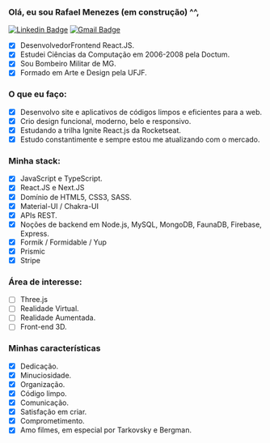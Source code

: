 ### Olá, eu sou Rafael Menezes (em construção) ^^,
[![Linkedin Badge](https://img.shields.io/badge/-Rafae1Menezes-blue?style=social&logo=Linkedin&logoColor=blue&link=https://www.linkedin.com/in/rafae1menezes/)](https://www.linkedin.com/in/rafae1menezes/)  [![Gmail Badge](https://img.shields.io/badge/-menezes.inbox-c14438?style=social&logo=Gmail&logoColor=red&link=mailto:menezes.inbox@gmail.com)](mailto:menezes.inbox@gmail.com) 

- [x] DesenvolvedorFrontend React.JS.
- [x] Estudei Ciências da Computação em 2006-2008 pela Doctum.
- [x] Sou Bombeiro Militar de MG.
- [x] Formado em Arte e Design pela UFJF.

### O que eu faço:
- [x] Desenvolvo site e aplicativos de códigos limpos e  eficientes para a web.
- [x] Crio design funcional, moderno, belo e responsivo.
- [x] Estudando a trilha Ignite React.js da Rocketseat.
- [x] Estudo constantimente e sempre estou me atualizando com o mercado.

### Minha stack:
- [x] JavaScript e TypeScript.
- [x] React.JS e Next.JS
- [x] Domínio de HTML5, CSS3, SASS.
- [x] Material-UI / Chakra-UI
- [x] APIs REST.
- [x] Noções de backend em Node.js, MySQL, MongoDB, FaunaDB, Firebase, Express.
- [x] Formik / Formidable / Yup
- [x] Prismic
- [x] Stripe

### Área de interesse:
- [ ] Three.js
- [ ] Realidade Virtual.
- [ ] Realidade Aumentada.
- [ ] Front-end 3D.

### Minhas características 
- [x] Dedicação.
- [x] Minuciosidade.
- [x] Organização.
- [x] Código limpo.
- [x] Comunicação.
- [x] Satisfação em criar.
- [x] Comprometimento.
- [x] Amo filmes, em especial por Tarkovsky e Bergman.
